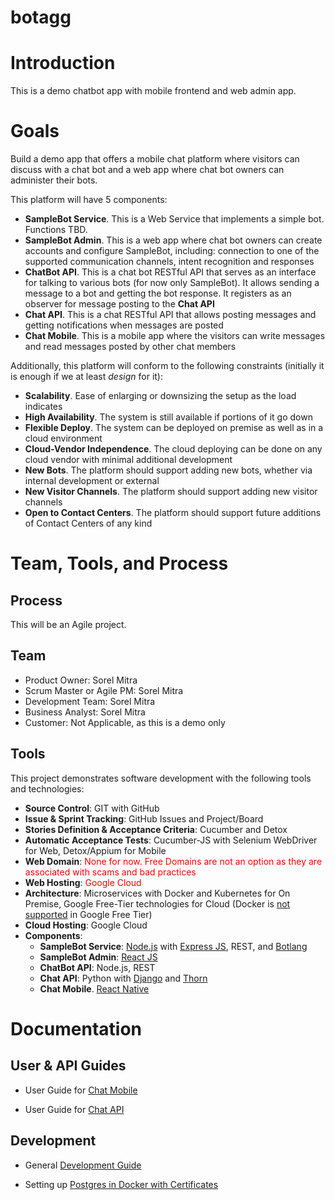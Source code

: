 # botagg

# Introduction

This is a demo chatbot app with mobile frontend and web admin app.


# Goals

Build a demo app that offers a mobile chat platform where visitors can discuss with a chat bot and a web app where chat bot owners can administer their bots.

This platform will have 5 components:

* **SampleBot Service**. This is a Web Service that implements a simple bot. Functions TBD.
* **SampleBot Admin**. This is a web app where chat bot owners can create accounts and configure SampleBot, including: connection to one of the supported communication channels, intent recognition and responses
* **ChatBot API**. This is a chat bot RESTful API that serves as an interface for talking to various bots (for now only SampleBot). It allows sending a message to a bot and getting the bot response. It registers as an observer for message posting to the **Chat API**
* **Chat API**. This is a chat RESTful API that allows posting messages and getting notifications when messages are posted
* **Chat Mobile**. This is a mobile app where the visitors can write messages and read messages posted by other chat members

Additionally, this platform will conform to the following constraints (initially it is enough if we at least *design* for it):

* **Scalability**. Ease of enlarging or downsizing the setup as the load indicates
* **High Availability**. The system is still available if portions of it go down
* **Flexible Deploy**. The system can be deployed on premise as well as in a cloud environment
* **Cloud-Vendor Independence**. The cloud deploying can be done on any cloud vendor with minimal additional development
* **New Bots**. The platform should support adding new bots, whether via internal development or external
* **New Visitor Channels**. The platform should support adding new visitor channels
* **Open to Contact Centers**. The platform should support future additions of Contact Centers of any kind

# Team, Tools, and Process

## Process

This will be an Agile project.

## Team

- Product Owner: Sorel Mitra
- Scrum Master or Agile PM: Sorel Mitra
- Development Team: Sorel Mitra
- Business Analyst: Sorel Mitra
- Customer: Not Applicable, as this is a demo only

## Tools

This project demonstrates software development with the following tools and technologies:

- **Source Control**: GIT with GitHub
- **Issue & Sprint Tracking**: GitHub Issues and Project/Board
- **Stories Definition & Acceptance Criteria**: Cucumber and Detox
- **Automatic Acceptance Tests**: Cucumber-JS with Selenium WebDriver for Web, Detox/Appium for Mobile
- **Web Domain**: <span style="color:red">None for now. Free Domains are not an option as they are associated with scams and bad practices</span>
- **Web Hosting**: <span style="color:red">Google Cloud</span>
- **Architecture**: Microservices with Docker and Kubernetes for On Premise, Google Free-Tier technologies for Cloud (Docker is [not supported](https://cloud.google.com/cloud-build/docs/quickstart-docker) in Google Free Tier)
- **Cloud Hosting**: Google Cloud
- **Components**:
	* **SampleBot Service**: [Node.js](https://nodejs.org) with [Express JS](https://expressjs.com/), REST, and [Botlang](https://botlang.org)
	* **SampleBot Admin**: [React JS](https://reactjs.org/)
	* **ChatBot API**: Node.js, REST
	* **Chat API**: Python with [Django](https://www.djangoproject.com/) and [Thorn](https://pypi.org/project/thorn/)
	* **Chat Mobile**. [React Native](https://facebook.github.io/react-native/)

# Documentation

## User & API Guides

- User Guide for [Chat Mobile](https://github.com/sorelmitra/botagg/blob/master/docs/ChatMobileUserGuide.md)

- User Guide for [Chat API](https://github.com/sorelmitra/botagg/blob/master/docs/ChatAPIGuide.md)

## Development

- General [Development Guide](https://github.com/sorelmitra/botagg/blob/master/docs/DevelopmentGuide.md)

- Setting up [Postgres in Docker with Certificates](https://github.com/sorelmitra/botagg/blob/master/docs/PostgresDockerCertificates.md)
